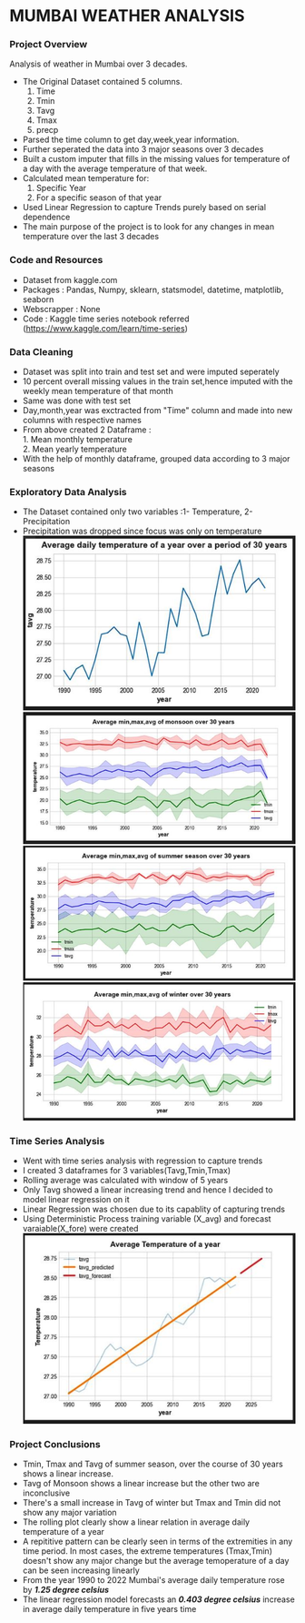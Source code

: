 # MUMBAI WEATHER ANALYSIS
### Project Overview
Analysis of weather in Mumbai over 3 decades.
* The Original Dataset contained 5 columns.
    1. Time 
    2. Tmin 
    3. Tavg
    4. Tmax 
    5. precp
* Parsed the time column to get day,week,year information.
* Further seperated the data into 3 major seasons over 3 decades
* Built a custom imputer that fills in the missing values for temperature of a day with the average temperature of that week. 
* Calculated mean temperature for:
     1. Specific Year 
     2. For a specific season of that year 
* Used Linear Regression to capture Trends purely based on serial dependence 
* The main purpose of the project is to look for any changes in mean temperature over the last 3 decades 

### Code and Resources 
* Dataset from kaggle.com
* Packages : Pandas, Numpy, sklearn, statsmodel, datetime, matplotlib, seaborn
* Webscrapper : None 
* Code : Kaggle time series notebook referred (https://www.kaggle.com/learn/time-series) 
 
 ### Data Cleaning 
 * Dataset was split into train and test set and were imputed seperately 
 * 10 percent overall missing values in the train set,hence imputed with the weekly mean temperature of that month 
 * Same was done with test set 
 * Day,month,year was exctracted from "Time" column and made into new columns with respective names 
 * From above created 2 Dataframe :\
        1. Mean monthly temperature\
        2. Mean yearly temperature 
 * With the help of monthly dataframe, grouped data according to 3 major seasons 
 
### Exploratory Data Analysis 
* The Dataset contained only two variables :1- Temperature, 2- Precipitation 
* Precipitation was dropped since focus was only on temperature 
![alt text](https://github.com/svrashank/Mumbai_Weather_Analysis/blob/main/Avg_daily_temp_yearly.JPG "Avg temp of last 30 years")
![alt text](https://github.com/svrashank/Mumbai_Weather_Analysis/blob/main/Monsoon.JPG "Avg temp in monsoon")
![alt text](https://github.com/svrashank/Mumbai_Weather_Analysis/blob/main/Summer.JPG "Avg temp in summer")
![alt text](https://github.com/svrashank/Mumbai_Weather_Analysis/blob/main/WInter.JPG "Avg temp in winter")

### Time Series Analysis 
* Went with time series analysis with regression to capture trends 
* I created 3 dataframes for 3 variables(Tavg,Tmin,Tmax) 
* Rolling average was calculated with window of 5 years 
* Only Tavg showed a linear increasing trend and hence I decided to model linear regression on it 
* Linear Regression was chosen due to its capablity of capturing trends
* Using Deterministic Process training variable (X_avg) and forecast varaiable(X_fore) were created 
![alt text](https://github.com/svrashank/Mumbai_Weather_Analysis/blob/main/Time_series_forecast.JPG "Forecast of Tavg for next 5 years")

### Project Conclusions 
* Tmin, Tmax and Tavg of summer season, over the course of 30 years shows a linear increase.
* Tavg of Monsoon shows a linear increase but the other two are inconclusive 
* There's a small increase in Tavg of winter but Tmax and Tmin did not show any major variation 
* The rolling plot clearly show a linear relation in average daily temperature of a year
* A repititive pattern can be clearly seen in terms of the extremities in any time period. In most cases, the extreme temperatures (Tmax,Tmin) doesn't show any major change but the average temoperature of a day can be seen increasing linearly 
* From the year 1990 to 2022 Mumbai's average daily temperature rose by ***1.25 degree celsius*** 
* The linear regression model forecasts an ***0.403 degree celsius*** increase in average daily temperature in five years time 

 

        

 
